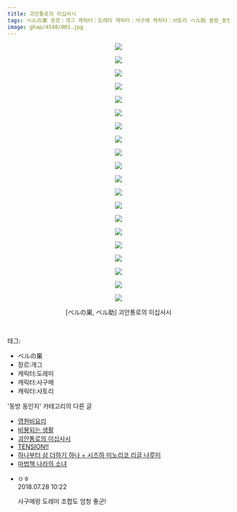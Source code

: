 ```yaml
---
title: 괴안통로의 이십사시
tags: ベルの巣 장르：개그 캐릭터：도레미 캐릭터：사구메 캐릭터：사토리 ベル助 동방_동인지
image: ghap/4548/001.jpg
---
```

<div class="article">
<p style="text-align: center; clear: none; float: none;"><img src="{{ site.nasurl }}/ghap/4548/001.jpg"/></p>
<p style="text-align: center; clear: none; float: none;"><img src="{{ site.nasurl }}/ghap/4548/002.jpg"/></p>
<p style="text-align: center; clear: none; float: none;"><img src="{{ site.nasurl }}/ghap/4548/003.jpg"/></p>
<p style="text-align: center; clear: none; float: none;"><img src="{{ site.nasurl }}/ghap/4548/004.jpg"/></p>
<p style="text-align: center; clear: none; float: none;"><img src="{{ site.nasurl }}/ghap/4548/005.jpg"/></p>
<p style="text-align: center; clear: none; float: none;"><img src="{{ site.nasurl }}/ghap/4548/006.jpg"/></p>
<p style="text-align: center; clear: none; float: none;"><img src="{{ site.nasurl }}/ghap/4548/007.jpg"/></p>
<p style="text-align: center; clear: none; float: none;"><img src="{{ site.nasurl }}/ghap/4548/008.jpg"/></p>
<p style="text-align: center; clear: none; float: none;"><img src="{{ site.nasurl }}/ghap/4548/009.jpg"/></p>
<p style="text-align: center; clear: none; float: none;"><img src="{{ site.nasurl }}/ghap/4548/010.jpg"/></p>
<p style="text-align: center; clear: none; float: none;"><img src="{{ site.nasurl }}/ghap/4548/011.jpg"/></p>
<p style="text-align: center; clear: none; float: none;"><img src="{{ site.nasurl }}/ghap/4548/012.jpg"/></p>
<p style="text-align: center; clear: none; float: none;"><img src="{{ site.nasurl }}/ghap/4548/013.jpg"/></p>
<p style="text-align: center; clear: none; float: none;"><img src="{{ site.nasurl }}/ghap/4548/014.jpg"/></p>
<p style="text-align: center; clear: none; float: none;"><img src="{{ site.nasurl }}/ghap/4548/015.jpg"/></p>
<p style="text-align: center; clear: none; float: none;"><img src="{{ site.nasurl }}/ghap/4548/016.jpg"/></p>
<p style="text-align: center; clear: none; float: none;"><img src="{{ site.nasurl }}/ghap/4548/017.jpg"/></p>
<p style="text-align: center; clear: none; float: none;"><img src="{{ site.nasurl }}/ghap/4548/018.jpg"/></p>
<p style="text-align: center; clear: none; float: none;"><img src="{{ site.nasurl }}/ghap/4548/019.jpg"/></p>
<p style="text-align: center; clear: none; float: none;"><img src="{{ site.nasurl }}/ghap/4548/020.jpg"/></p>
<p style="text-align: center; clear: none; float: none;">[ベルの巣, ベル助] 괴안통로의 이십사시</p>
<p><br/></p>
</div><div class="tagTrail">
<p>태그: </p>
<ul>
<li>ベルの巣</li>
<li>장르:개그</li>
<li>캐릭터:도레미</li>
<li>캐릭터:사구메</li>
<li>캐릭터:사토리</li>
</ul>
</div><div class="another">
<p>'동방 동인지' 카테고리의 다른 글</p>
<ul>
<li><a href="/2018-07-28-ghap_4550">영원비요리</a></li>
<li><a href="/2018-07-28-ghap_4549">비봉되는 생활</a></li>
<li><a href="/2018-07-27-ghap_4548">괴안통로의 이십사시</a></li>
<li><a href="/2018-07-25-ghap_4546">TENSION!!</a></li>
<li><a href="/2018-07-23-ghap_4544">하나부터 삼 더하기 하나 + 시즈하 미노리코 리글 나루미</a></li>
<li><a href="/2018-07-23-ghap_4543">마법책 나라의 소녀</a></li>
</ul>
</div><div class="cb_module cb_fluid">
<div class="cb_wrt cb_profile">
<div class="comment">
<ul>
<li class="cb_thumb_off" id="comment15295499">
<div class="cb_comment_area">
<div class="cb_info_area">
<div class="cb_section">
<span class="cb_nick_name">ㅇㅎ</span>
</div>
<div class="cb_section">
<span class="cb_date">2018.07.28 10:22 </span>
</div>
</div>
<div class="cb_dsc_comment">
<p class="cb_dsc">
											사구메랑 도레미 조합도 엄청 좋군!
										</p>
</div>
</div></li>
</ul>
</div>
</div><!-- commentList close -->
</div>
